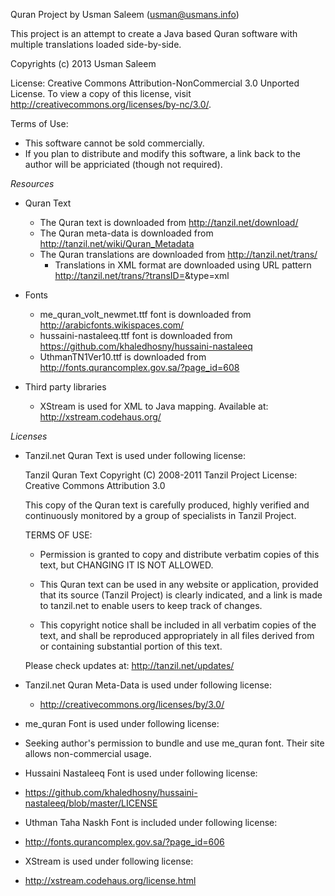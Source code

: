 Quran Project 
by Usman Saleem (usman@usmans.info)

This project is an attempt to create a Java based Quran software with multiple translations loaded side-by-side.

Copyrights (c) 2013 Usman Saleem

License: Creative Commons Attribution-NonCommercial 3.0 Unported License. To view a copy of this license, visit http://creativecommons.org/licenses/by-nc/3.0/.

Terms of Use:
- This software cannot be sold commercially. 
- If you plan to distribute and modify this software, a link back to the author will be appriciated (though not required).




*Resources*
- Quran Text
  - The Quran text is downloaded from http://tanzil.net/download/
  - The Quran meta-data is downloaded from http://tanzil.net/wiki/Quran_Metadata
  - The Quran translations are downloaded from http://tanzil.net/trans/
    - Translations in XML format are downloaded using URL pattern http://tanzil.net/trans/?transID=<ID>&type=xml
- Fonts
  - me_quran_volt_newmet.ttf font is downloaded from http://arabicfonts.wikispaces.com/
  - hussaini-nastaleeq.ttf font is downloaded from https://github.com/khaledhosny/hussaini-nastaleeq
  - UthmanTN1Ver10.ttf is downloaded from http://fonts.qurancomplex.gov.sa/?page_id=608

- Third party libraries
  - XStream is used for XML to Java mapping. Available at: http://xstream.codehaus.org/

*Licenses*
- Tanzil.net Quran Text is used under following license:

  Tanzil Quran Text 
  Copyright (C) 2008-2011 Tanzil Project
  License: Creative Commons Attribution 3.0 

  This copy of the Quran text is carefully produced, highly 
  verified and continuously monitored by a group of specialists 
  in Tanzil Project.

  TERMS OF USE:
 
  - Permission is granted to copy and distribute verbatim copies 
    of this text, but CHANGING IT IS NOT ALLOWED.

  - This Quran text can be used in any website or application, 
    provided that its source (Tanzil Project) is clearly indicated, 
    and a link is made to tanzil.net to enable users to keep
    track of changes.

  - This copyright notice shall be included in all verbatim copies 
    of the text, and shall be reproduced appropriately in all files 
    derived from or containing substantial portion of this text.

  Please check updates at: http://tanzil.net/updates/

- Tanzil.net Quran Meta-Data is used under following license:
  - http://creativecommons.org/licenses/by/3.0/

- me_quran Font is used under following license:
 - Seeking author's permission to bundle and use me_quran font. Their site allows non-commercial usage.

- Hussaini Nastaleeq Font is used under following license:
 - https://github.com/khaledhosny/hussaini-nastaleeq/blob/master/LICENSE

- Uthman Taha Naskh Font is included under following license:
 - http://fonts.qurancomplex.gov.sa/?page_id=606

- XStream is used under following license:
 - http://xstream.codehaus.org/license.html



